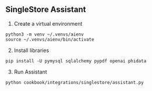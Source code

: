 ## SingleStore Assistant

1. Create a virtual environment

```shell
python3 -m venv ~/.venvs/aienv
source ~/.venvs/aienv/bin/activate
```

2. Install libraries

```shell
pip install -U pymysql sqlalchemy pypdf openai phidata
```

3. Run Assistant

```shell
python cookbook/integrations/singlestore/assistant.py
```
